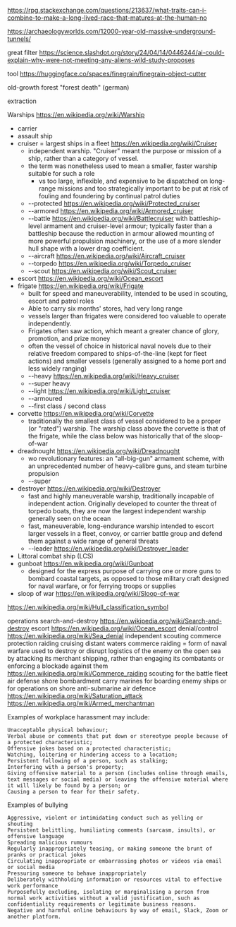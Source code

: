 https://rpg.stackexchange.com/questions/213637/what-traits-can-i-combine-to-make-a-long-lived-race-that-matures-at-the-human-no


https://archaeologyworlds.com/12000-year-old-massive-underground-tunnels/


great filter https://science.slashdot.org/story/24/04/14/0446244/ai-could-explain-why-were-not-meeting-any-aliens-wild-study-proposes


tool https://huggingface.co/spaces/finegrain/finegrain-object-cutter



old-growth forest
"forest death" (german)

extraction


Warships https://en.wikipedia.org/wiki/Warship
* carrier
* assault ship
* cruiser = largest ships in a fleet https://en.wikipedia.org/wiki/Cruiser
  * independent warship. "Cruiser" meant the purpose or mission of a ship, rather than a category of vessel.
  * the term was nonetheless used to mean a smaller, faster warship suitable for such a role
    * vs too large, inflexible, and expensive to be dispatched on long-range missions and too strategically important to be put at risk of fouling and foundering by continual patrol duties 
  * --protected https://en.wikipedia.org/wiki/Protected_cruiser
  * --armored https://en.wikipedia.org/wiki/Armored_cruiser
  * --battle https://en.wikipedia.org/wiki/Battlecruiser with battleship-level armament and cruiser-level armour; typically faster than a battleship because the reduction in armour allowed mounting of more powerful propulsion machinery, or the use of a more slender hull shape with a lower drag coefficient.
  * --aircraft https://en.wikipedia.org/wiki/Aircraft_cruiser
  * --torpedo https://en.wikipedia.org/wiki/Torpedo_cruiser
  * --scout https://en.wikipedia.org/wiki/Scout_cruiser
* escort https://en.wikipedia.org/wiki/Ocean_escort
* frigate https://en.wikipedia.org/wiki/Frigate
  * built for speed and maneuverability, intended to be used in scouting, escort and patrol roles
  * Able to carry six months' stores, had very long range
  * vessels larger than frigates were considered too valuable to operate independently.
  * Frigates often saw action, which meant a greater chance of glory, promotion, and prize money
  * often the vessel of choice in historical naval novels due to their relative freedom compared to ships-of-the-line (kept for fleet actions) and smaller vessels (generally assigned to a home port and less widely ranging)
  * --heavy https://en.wikipedia.org/wiki/Heavy_cruiser
  * --super heavy
  * --light https://en.wikipedia.org/wiki/Light_cruiser
  * --armoured
  * --first class / second class
* corvette https://en.wikipedia.org/wiki/Corvette
  * traditionally the smallest class of vessel considered to be a proper (or "rated") warship. The warship class above the corvette is that of the frigate, while the class below was historically that of the sloop-of-war
* dreadnought https://en.wikipedia.org/wiki/Dreadnought
  * wo revolutionary features: an "all-big-gun" armament scheme, with an unprecedented number of heavy-calibre guns, and steam turbine propulsion
  * --super
* destroyer https://en.wikipedia.org/wiki/Destroyer
  * fast and highly maneuverable warship, traditionally incapable of independent action. Originally developed to counter the threat of torpedo boats, they are now the largest independent warship generally seen on the ocean
  * fast, maneuverable, long-endurance warship intended to escort larger vessels in a fleet, convoy, or carrier battle group and defend them against a wide range of general threats
  * --leader https://en.wikipedia.org/wiki/Destroyer_leader
* Littoral combat ship (LCS)
* gunboat https://en.wikipedia.org/wiki/Gunboat
  * designed for the express purpose of carrying one or more guns to bombard coastal targets, as opposed to those military craft designed for naval warfare, or for ferrying troops or supplies
* sloop of war https://en.wikipedia.org/wiki/Sloop-of-war


https://en.wikipedia.org/wiki/Hull_classification_symbol



operations
search-and-destroy https://en.wikipedia.org/wiki/Search-and-destroy
escort https://en.wikipedia.org/wiki/Ocean_escort
denial/control https://en.wikipedia.org/wiki/Sea_denial
independent scouting
commerce protection
raiding
cruising distant waters
commerce raiding = form of naval warfare used to destroy or disrupt logistics of the enemy on the open sea by attacking its merchant shipping, rather than engaging its combatants or enforcing a blockade against them https://en.wikipedia.org/wiki/Commerce_raiding
scouting for the battle fleet
air defense
shore bombardment
carry marines for boarding enemy ships or for operations on shore
anti-submarine
air defence
https://en.wikipedia.org/wiki/Saturation_attack
https://en.wikipedia.org/wiki/Armed_merchantman




Examples of workplace harassment may include:

    Unacceptable physical behaviour;
    Verbal abuse or comments that put down or stereotype people because of a protected characteristic;
    Offensive jokes based on a protected characteristic;
    Watching, loitering or hindering access to a location;
    Persistent following of a person, such as stalking;
    Interfering with a person's property;
    Giving offensive material to a person (includes online through emails, text messages or social media) or leaving the offensive material where it will likely be found by a person; or
    Causing a person to fear for their safety.



Examples of bullying

    Aggressive, violent or intimidating conduct such as yelling or shouting
    Persistent belittling, humiliating comments (sarcasm, insults), or offensive language
    Spreading malicious rumours
    Regularly inappropriately teasing, or making someone the brunt of pranks or practical jokes
    Circulating inappropriate or embarrassing photos or videos via email or social media
    Pressuring someone to behave inappropriately
    Deliberately withholding information or resources vital to effective work performance
    Purposefully excluding, isolating or marginalising a person from normal work activities without a valid justification, such as confidentiality requirements or legitimate business reasons.
    Negative and harmful online behaviours by way of email, Slack, Zoom or another platform.
